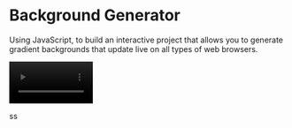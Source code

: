 # Background Generator
Using JavaScript, to build an interactive project that allows you to generate gradient backgrounds that update live on all types of web browsers.

<video src="assert/BackgroundGenerator.mp4" autoplay width="30%"><video>
[](assert/BackgroundGenerator.mp4)

ss